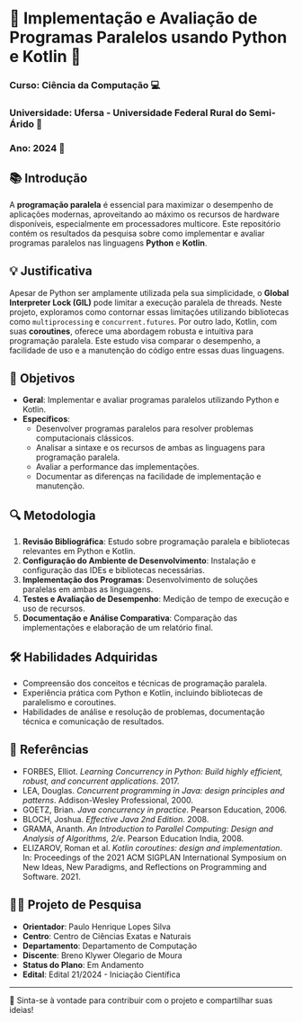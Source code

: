 # 🐍 Implementação e Avaliação de Programas Paralelos usando Python e Kotlin 🚀

### Curso: Ciência da Computação 💻
### Universidade: Ufersa - Universidade Federal Rural do Semi-Árido 🌱
### Ano: 2024 📅

## 📚 Introdução

A **programação paralela** é essencial para maximizar o desempenho de aplicações modernas, aproveitando ao máximo os recursos de hardware disponíveis, especialmente em processadores multicore. Este repositório contém os resultados da pesquisa sobre como implementar e avaliar programas paralelos nas linguagens **Python** e **Kotlin**.

## 💡 Justificativa

Apesar de Python ser amplamente utilizada pela sua simplicidade, o **Global Interpreter Lock (GIL)** pode limitar a execução paralela de threads. Neste projeto, exploramos como contornar essas limitações utilizando bibliotecas como `multiprocessing` e `concurrent.futures`. Por outro lado, Kotlin, com suas **coroutines**, oferece uma abordagem robusta e intuitiva para programação paralela. Este estudo visa comparar o desempenho, a facilidade de uso e a manutenção do código entre essas duas linguagens.

## 🎯 Objetivos

- **Geral**: Implementar e avaliar programas paralelos utilizando Python e Kotlin.
- **Específicos**:
  - Desenvolver programas paralelos para resolver problemas computacionais clássicos.
  - Analisar a sintaxe e os recursos de ambas as linguagens para programação paralela.
  - Avaliar a performance das implementações.
  - Documentar as diferenças na facilidade de implementação e manutenção.

## 🔍 Metodologia

1. **Revisão Bibliográfica**: Estudo sobre programação paralela e bibliotecas relevantes em Python e Kotlin.
2. **Configuração do Ambiente de Desenvolvimento**: Instalação e configuração das IDEs e bibliotecas necessárias.
3. **Implementação dos Programas**: Desenvolvimento de soluções paralelas em ambas as linguagens.
4. **Testes e Avaliação de Desempenho**: Medição de tempo de execução e uso de recursos.
5. **Documentação e Análise Comparativa**: Comparação das implementações e elaboração de um relatório final.

## 🛠️ Habilidades Adquiridas

- Compreensão dos conceitos e técnicas de programação paralela.
- Experiência prática com Python e Kotlin, incluindo bibliotecas de paralelismo e coroutines.
- Habilidades de análise e resolução de problemas, documentação técnica e comunicação de resultados.

## 📑 Referências

- FORBES, Elliot. *Learning Concurrency in Python: Build highly efficient, robust, and concurrent applications*. 2017.
- LEA, Douglas. *Concurrent programming in Java: design principles and patterns*. Addison-Wesley Professional, 2000.
- GOETZ, Brian. *Java concurrency in practice*. Pearson Education, 2006.
- BLOCH, Joshua. *Effective Java 2nd Edition*. 2008.
- GRAMA, Ananth. *An Introduction to Parallel Computing: Design and Analysis of Algorithms, 2/e*. Pearson Education India, 2008.
- ELIZAROV, Roman et al. *Kotlin coroutines: design and implementation*. In: Proceedings of the 2021 ACM SIGPLAN International Symposium on New Ideas, New Paradigms, and Reflections on Programming and Software. 2021.

## 👨‍🎓 Projeto de Pesquisa

- **Orientador**: Paulo Henrique Lopes Silva
- **Centro**: Centro de Ciências Exatas e Naturais
- **Departamento**: Departamento de Computação
- **Discente**: Breno Klywer Olegario de Moura
- **Status do Plano**: Em Andamento
- **Edital**: Edital 21/2024 - Iniciação Científica

---

🌟 Sinta-se à vontade para contribuir com o projeto e compartilhar suas ideias!
